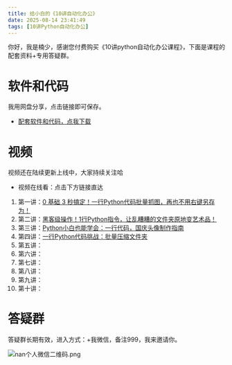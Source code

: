 ```yaml
---
title: 给小白的《10讲自动化办公》
date: 2025-08-14 23:41:49
tags: [10讲Python自动化办公]
---
```


你好，我是楠少，感谢您付费购买《10讲python自动化办公课程》，下面是课程的配套资料+专用答疑群。

# 软件和代码

我用网盘分享，点击链接即可保存。

- [配套软件和代码，点我下载](https://pan.quark.cn/s/ba3153d5cba4)


# 视频

视频还在陆续更新上线中，大家持续关注哈

- 视频在线看：点击下方链接直达
1. 第一讲：[0 基础 3 秒搞定！一行Python代码批量抓图，再也不用右键另存为！](https://b23.tv/erLfhiQ)
2. 第二讲：[黑客级操作！1行Python指令，让乱糟糟的文件夹原地变艺术品！](https://b23.tv/qAq54Cz)
3. 第三讲：[Python小白也能学会：一行代码，国庆头像制作指南](https://b23.tv/y5h8QM7)
4. 第四讲：[一行Python代码挑战：批量压缩文件夹](https://b23.tv/FoOSd6X)
5. 第五讲：
6. 第六讲：
7. 第七讲：
8. 第八讲：
9. 第九讲：
10. 第十讲：



# 答疑群

答疑群长期有效，进入方式：+我微信，备注999，我来邀请你。

![nan个人微信二维码.png](https://raw.gitcode.com/user-images/assets/5027920/f4e2059d-4c08-4b24-98ef-1763cf2bedba/个人微信二维码.png '个人微信二维码.png')